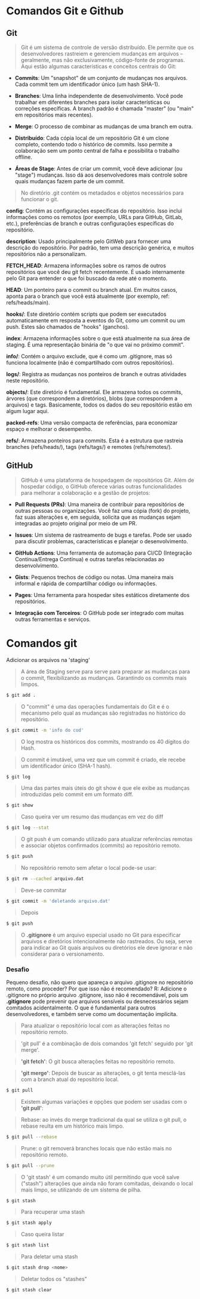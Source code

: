 # Comandos Git e Github

## Git 

> Git é um sistema de controle de versão distribuído. Ele permite que os desenvolvedores rastreiem e gerenciem mudanças em arquivos – geralmente, mas não exclusivamente, código-fonte de programas. Aqui estão algumas características e conceitos centrais do Git:

* **Commits**: Um "snapshot" de um conjunto de mudanças nos arquivos. Cada commit tem um identificador único (um hash SHA-1).

* **Branches**: Uma linha independente de desenvolvimento. Você pode trabalhar em diferentes branches para isolar características ou correções específicas. A branch padrão é chamada "master" (ou "main" em repositórios mais recentes).

* **Merge**: O processo de combinar as mudanças de uma branch em outra.

* **Distribuído**: Cada cópia local de um repositório Git é um clone completo, contendo todo o histórico de commits. Isso permite a colaboração sem um ponto central de falha e possibilita o trabalho offline.

* **Áreas de Stage**: Antes de criar um commit, você deve adicionar (ou "stage") mudanças. Isso dá aos desenvolvedores mais controle sobre quais mudanças fazem parte de um commit.

> No diretório .git contém os metadados e objetos necessários para funcionar o git.

**config**: Contém as configurações específicas do repositório. Isso inclui informações como os remotos (por exemplo, URLs para GitHub, GitLab, etc.), preferências de branch e outras configurações específicas do repositório.

**description**: Usado principalmente pelo GitWeb para fornecer uma descrição do repositório. Por padrão, tem uma descrição genérica, e muitos repositórios não a personalizam.



**FETCH_HEAD**: Armazena informações sobre os ramos de outros repositórios que você deu git fetch recentemente. É usado internamente pelo Git para entender o que foi buscado da rede até o momento.

**HEAD**: Um ponteiro para o commit ou branch atual. Em muitos casos, aponta para o branch que você está atualmente (por exemplo, ref: refs/heads/main).

**hooks/**: Este diretório contém scripts que podem ser executados automaticamente em resposta a eventos do Git, como um commit ou um push. Estes são chamados de "hooks" (ganchos).

**index**: Armazena informações sobre o que está atualmente na sua área de staging. É uma representação binária de "o que vai no próximo commit".

**info/**: Contém o arquivo exclude, que é como um .gitignore, mas só funciona localmente (não é compartilhado com outros repositórios).

**logs/**: Registra as mudanças nos ponteiros de branch e outras atividades neste repositório.

**objects/**: Este diretório é fundamental. Ele armazena todos os commits, árvores (que correspondem a diretórios), blobs (que correspondem a arquivos) e tags. Basicamente, todos os dados do seu repositório estão em algum lugar aqui.

**packed-refs**: Uma versão compacta de referências, para economizar espaço e melhorar o desempenho.

**refs/**: Armazena ponteiros para commits. Esta é a estrutura que rastreia branches (refs/heads/), tags (refs/tags/) e remotes (refs/remotes/).







## GitHub

> GitHub é uma plataforma de hospedagem de repositórios Git. Além de hospedar código, o GitHub oferece várias outras funcionalidades para melhorar a colaboração e a gestão de projetos:

* **Pull Requests (PRs)**: Uma maneira de contribuir para repositórios de outras pessoas ou organizações. Você faz uma cópia (fork) do projeto, faz suas alterações e, em seguida, solicita que as mudanças sejam integradas ao projeto original por meio de um PR.

* **Issues**: Um sistema de rastreamento de bugs e tarefas. Pode ser usado para discutir problemas, características e planejar o desenvolvimento.

* **GitHub Actions**: Uma ferramenta de automação para CI/CD (Integração Contínua/Entrega Contínua) e outras tarefas relacionadas ao desenvolvimento.

* **Gists**: Pequenos trechos de código ou notas. Uma maneira mais informal e rápida de compartilhar código ou informações.

* **Pages**: Uma ferramenta para hospedar sites estáticos diretamente dos repositórios.

* **Integração com Terceiros**: O GitHub pode ser integrado com muitas outras ferramentas e serviços.

# Comandos git

Adicionar os arquivos na 'staging' 
> A área de Staging serve para serve para preparar as mudanças para o commit, flexibilizando as mudanças. Garantindo os commits mais limpos.

```sh
$ git add .
```

> O "commit" é uma das operações fundamentais do Git e é o mecanismo pelo qual as mudanças são registradas no histórico do repositório. 

```sh
$ git commit -m 'info do cod'
```

> O log mostra os históricos dos commits, mostrando os 40 dígitos do Hash.

> O commit é imutável, uma vez que um commit é criado, ele recebe um identificador único (SHA-1 hash).

```sh
$ git log
```

> Uma das partes mais úteis do git show é que ele exibe as mudanças introduzidas pelo commit em um formato diff. 

```sh
$ git show
```

> Caso queira ver um resumo das mudanças em vez do diff

```sh
$ git log --stat
```

> O git push é um comando utilizado para atualizar referências remotas e associar objetos confirmados (commits) ao repositório remoto.

```sh
$ git push
```

> No repositório remoto sem afetar o local pode-se usar:

```sh
$ git rm --cached arquivo.dat
```
> Deve-se commitar

```sh
$ git commit -m 'deletando arquivo.dat'
```
> Depois

```sh
$ git push
```

> O **.gitignore** é um arquivo especial usado no Git para especificar arquivos e diretórios intencionalmente não rastreados. Ou seja, serve para indicar ao Git quais arquivos ou diretórios ele deve ignorar e não considerar para o versionamento.

### Desafio
Pequeno desafio, não quero que apareça o arquivo .gitignore no
repositório remoto, como proceder? Por que isso não é recomendado?
R: Adicione o .gitignore no próprio arquivo .gitignore, isso não é recomendável, pois um **.gitignore** pode prevenir que arquivos sensíveis ou desnecessários sejam comitados acidentalmente. O que é fundamental para outros desenvolvedores, e também serve como um documentação implícita.


> Para atualizar o repositório local com as alterações feitas no repositório remoto. 

> 'git pull' é a combinação de dois comandos 'git fetch' seguido por 'git merge'. 

> **'git fetch'**: O git busca alterações feitas no repositório remoto.

> **'git merge'**: Depois de buscar as alterações, o git tenta mesclá-las com a branch atual do repositório local.

```sh
$ git pull
```

> Existem algumas variações e opções que podem ser usadas com o **'git pull'**:

> Rebase: ao invés do merge tradicional da qual se utiliza o git pull, o rebase reulta em um histórico mais limpo.

```sh
$ git pull --rebase
```

> Prune: o git removerá branches locais que não estão mais no repositório remoto. 

```sh
$ git pull --prune
```

> O 'git stash' é um comando muito útil permitindo que você salve ("stash") alterações que ainda não foram comitadas, deixando o local mais limpo, se utilizando de um sistema de pilha. 

```sh
$ git stash
```

> Para recuperar uma stash

```sh
$ git stash apply 
```

> Caso queira listar 

```sh
$ git stash list 
```

> Para deletar uma stash

```sh
$ git stash drop <nome> 
```

> Deletar todos os "stashes"

```sh
$ git stash clear 
```
